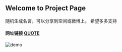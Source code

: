 ## Welcome to Project Page
随机生成名言，可以分享到空间或微博上。
希望多多支持
#### 网址链接 [QUOTE](https://younguei.github.io/Random-Quote-Machine//quote.html)
![demo](\Random-Quote-Machine\demo.PNG)
